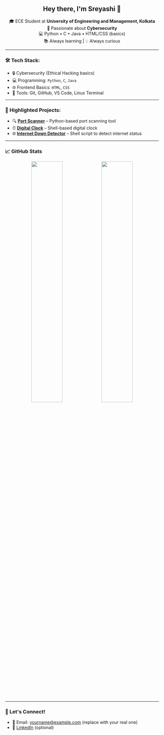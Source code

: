 
<h2 align="center">Hey there, I'm Sreyashi 👋</h2>

<p align="center">
  🎓 ECE Student at <strong>University of Engineering and Management, Kolkata</strong>  
  <br>🔐 Passionate about <strong>Cybersecurity</strong>  
  <br>💻 Python • C • Java • HTML/CSS (basics)
  <br>📚 Always learning | 💡 Always curious
</p>

---

### 🛠️ Tech Stack:
- 🔒 Cybersecurity (Ethical Hacking basics)
- 💻 Programming: `Python`, `C`, `Java`
- 🌐 Frontend Basics: `HTML`, `CSS`
- 🧪 Tools: Git, GitHub, VS Code, Linux Terminal

---

### 📌 Highlighted Projects:
- 🔍 **[Port Scanner](https://github.com/geyfbgy/Port-Scanner)** – Python-based port scanning tool
- ⏰ **[Digital Clock](https://github.com/geyfbgy/Digital-Clock)** – Shell-based digital clock
- 🌐 **[Internet Down Detector](https://github.com/geyfbgy/Internet-Current-down)** – Shell script to detect internet status

---

### 📈 GitHub Stats
<p align="center">
  <img src="https://github-readme-stats.vercel.app/api?username=geyfbgy&show_icons=true&theme=tokyonight" width="45%" />
  <img src="https://github-readme-stats.vercel.app/api/top-langs/?username=geyfbgy&layout=compact&theme=tokyonight" width="45%" />
</p>

---

### 🤝 Let's Connect!
- 📧 Email: yourname@example.com (replace with your real one)
- 💼 [LinkedIn](https://linkedin.com/in/your-profile) (optional)
